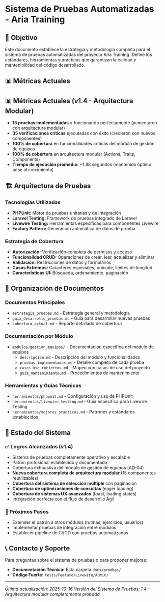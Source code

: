 # Sistema de Pruebas Automatizadas - Aria Training

## 🎯 Objetivo

Este documento establece la estrategia y metodología completa para el sistema de pruebas automatizadas del proyecto Aria Training. Define los estándares, herramientas y prácticas que garantizan la calidad y mantenibilidad del código desarrollado.

## 📊 Métricas Actuales

## 📊 Métricas Actuales (v1.4 - Arquitectura Modular)

- **15 pruebas implementadas** y funcionando perfectamente (aumentaron con arquitectura modular)
- **35 verificaciones críticas** ejecutadas con éxito (crecieron con nuevos componentes)
- **100% de cobertura** en funcionalidades críticas del módulo de gestión de equipos
- **100% de cobertura** en arquitectura modular (Actions, Traits, Components)
- **Tiempo de ejecución promedio:** ~1.88 segundos (mantenido óptimo pese al crecimiento)

## 🏗️ Arquitectura de Pruebas

### Tecnologías Utilizadas
- **PHPUnit:** Motor de pruebas unitarias y de integración
- **Laravel Testing:** Framework de pruebas integrado de Laravel
- **Livewire Testing:** Herramientas específicas para componentes Livewire
- **Factory Pattern:** Generación automática de datos de prueba

### Estrategia de Cobertura
- **Autorización:** Verificación completa de permisos y acceso
- **Funcionalidad CRUD:** Operaciones de crear, leer, actualizar y eliminar
- **Validación:** Restricciones de datos y formularios
- **Casos Extremos:** Caracteres especiales, unicode, límites de longitud
- **Características UI:** Búsqueda, ordenamiento, paginación

## 📁 Organización de Documentos

### Documentos Principales
- `estrategia_pruebas.md` - Estrategia general y metodología
- `guia_desarrollo_pruebas.md` - Guía para desarrollar nuevas pruebas
- `cobertura_actual.md` - Reporte detallado de cobertura

### Documentación por Módulo
- `modulos/gestion_equipos/` - Documentación específica del módulo de equipos
  - `descripcion.md` - Descripción del módulo y funcionalidades
  - `pruebas_implementadas.md` - Detalle completo de cada prueba
  - `casos_uso_cubiertos.md` - Mapeo con casos de uso del proyecto
  - `guia_mantenimiento.md` - Procedimientos de mantenimiento

### Herramientas y Guías Técnicas
- `herramientas/phpunit.md` - Configuración y uso de PHPUnit
- `herramientas/livewire_testing.md` - Guía específica para Livewire Testing
- `herramientas/mejores_practicas.md` - Patrones y estándares establecidos

## 🚀 Estado del Sistema

### ✅ Logros Alcanzados (v1.4)
- Sistema de pruebas completamente operativo y escalable
- Patrón profesional establecido y documentado
- Cobertura exhaustiva del módulo de gestión de equipos (AD-04)
- **Nueva cobertura completa de arquitectura modular** (15 componentes reutilizables)
- **Cobertura del sistema de selección múltiple** con paginación
- **Cobertura de optimizaciones de consultas** (eager loading)
- **Cobertura de sistemas UX avanzados** (toast, loading states)
- Integración perfecta con el flujo de desarrollo Ágil

### 🔄 Próximos Pasos
- Extender el patrón a otros módulos (rutinas, ejercicios, usuarios)
- Implementar pruebas de integración entre módulos
- Establecer pipeline de CI/CD con pruebas automatizadas

## 📞 Contacto y Soporte

Para preguntas sobre el sistema de pruebas o para proponer mejoras:
- **Documentación Técnica:** Esta carpeta `docs/pruebas/`
- **Código Fuerte:** `tests/Feature/Livewire/Admin/`

---

*Última actualización: 2025-10-16*
*Versión del Sistema de Pruebas: 1.4 - Arquitectura modular completamente probada*
